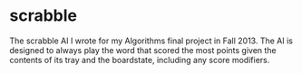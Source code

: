 scrabble
========

The scrabble AI I wrote for my Algorithms final project in Fall 2013. The AI is designed to always play the word that scored the most points given the contents of its tray and the boardstate, including any score modifiers.
